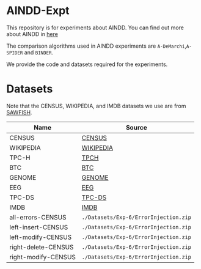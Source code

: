 # AINDD-Expt

This repository is for experiments about AINDD. You can find out more about AINDD in [here](https://github.com/A-IND/AINDD/)



The comparison algorithms used in AINDD experiments are `A-DeMarchi`,`A-SPIDER` and  `BINDER`.

We provide the code and datasets required for the experiments.



# Datasets

Note that the CENSUS, WIKIPEDIA, and IMDB datasets we use are from [SAWFISH](https://github.com/HPI-Information-Systems/Sawfish/tree/main/datasets).


| Name                | Source                                                       |
| ------------------- | ------------------------------------------------------------ |
| CENSUS              | [CENSUS](https://github.com/HPI-Information-Systems/Sawfish/tree/main/datasets) |
| WIKIPEDIA           | [WIKIPEDIA](https://github.com/HPI-Information-Systems/Sawfish/tree/main/datasets) |
| TPC-H               | [TPCH](https://www.tpc.org/tpch/)          |
| BTC                 | [BTC](https://www.kaggle.com/datasets/bhavithran/btc-1minute-data-w-technical-indicators) |
| GENOME              | [GENOME](https://grouplens.org/datasets/movielens/tag-genome-2021/) |
| EEG                 | [EEG](https://www.kaggle.com/datasets/shrutimurarka/cap-sleep-unbalanced-dataset)                                                      |
| TPC-DS              | [TPC-DS](https://figshare.le.ac.uk/articles/dataset/EMF-Syncer_Databases_used_for_TPC-DS_benchmark/9861650/1) |
| IMDB                | [IMDB](https://github.com/HPI-Information-Systems/Sawfish/tree/main/datasets) |
| all-errors-CENSUS   | `./Datasets/Exp-6/ErrorInjection.zip`                        |
| left-insert-CENSUS  | `./Datasets/Exp-6/ErrorInjection.zip`                        |
| left-modify-CENSUS  | `./Datasets/Exp-6/ErrorInjection.zip`                        |
| right-delete-CENSUS | `./Datasets/Exp-6/ErrorInjection.zip`                        |
| right-modify-CENSUS | `./Datasets/Exp-6/ErrorInjection.zip`                        |
